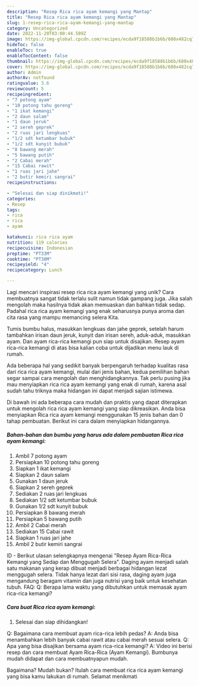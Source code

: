 ```yaml
---
description: "Resep Rica rica ayam kemangi yang Mantap"
title: "Resep Rica rica ayam kemangi yang Mantap"
slug: 1-resep-rica-rica-ayam-kemangi-yang-mantap
category: Uncategorized
date: 2022-11-20T03:00:44.509Z
image: https://img-global.cpcdn.com/recipes/ecda9f18588b1b6b/680x482cq70/rica-rica-ayam-kemangi-foto-resep-utama.jpg
hideToc: false
enableToc: true
enableTocContent: false
thumbnail: https://img-global.cpcdn.com/recipes/ecda9f18588b1b6b/680x482cq70/rica-rica-ayam-kemangi-foto-resep-utama.jpg
cover: https://img-global.cpcdn.com/recipes/ecda9f18588b1b6b/680x482cq70/rica-rica-ayam-kemangi-foto-resep-utama.jpg
author: Admin
authorAv: notfound
ratingvalue: 3.6
reviewcount: 5
recipeingredient:
- "7 potong ayam"
- "10 potong tahu goreng"
- "1 ikat kemangi"
- "2 daun salam"
- "1 daun jeruk"
- "2 sereh geprek"
- "2 ruas jari lengkuas"
- "1/2 sdt ketumbar bubuk"
- "1/2 sdt kunyit bubuk"
- "8 bawang merah"
- "5 bawang putih"
- "2 Cabai merah"
- "15 Cabai rawit"
- "1 ruas jari jahe"
- "2 butir kemiri sangrai"
recipeinstructions:

- "Selesai dan siap dinikmati!"
categories:
- Resep
tags:
- rica
- rica
- ayam

katakunci: rica rica ayam 
nutrition: 119 calories
recipecuisine: Indonesian
preptime: "PT33M"
cooktime: "PT30M"
recipeyield: "4"
recipecategory: Lunch

---
```





Lagi mencari inspirasi resep rica rica ayam kemangi yang unik? Cara membuatnya sangat tidak terlalu sulit namun tidak gampang juga. Jika salah mengolah maka hasilnya tidak akan memuaskan dan bahkan tidak sedap. Padahal rica rica ayam kemangi yang enak seharusnya punya aroma dan cita rasa yang mampu memancing selera Kita.





Tumis bumbu halus, masukkan lengkuas dan jahe geprek, setelah harum tambahkan irisan daun jeruk, kunyit dan irisan sereh, aduk-aduk, masukkan ayam. Dan ayam rica-rica kemangi pun siap untuk disajikan. Resep ayam rica-rica kemangi di atas bisa kalian coba untuk dijadikan menu lauk di rumah.

Ada beberapa hal yang sedikit banyak berpengaruh terhadap kualitas rasa dari rica rica ayam kemangi, mulai dari jenis bahan, kedua pemilihan bahan segar sampai cara mengolah dan menghidangkannya. Tak perlu pusing jika mau menyiapkan rica rica ayam kemangi yang enak di rumah, karena asal sudah tahu triknya maka hidangan ini dapat menjadi sajian istimewa.






Di bawah ini ada beberapa cara mudah dan praktis yang dapat diterapkan untuk mengolah rica rica ayam kemangi yang siap dikreasikan. Anda bisa menyiapkan Rica rica ayam kemangi menggunakan 15 jenis bahan dan 0 tahap pembuatan. Berikut ini cara dalam menyiapkan hidangannya.

<!--inarticleads1-->

##### Bahan-bahan dan bumbu yang harus ada dalam pembuatan Rica rica ayam kemangi:

1. Ambil 7 potong ayam
1. Persiapkan 10 potong tahu goreng
1. Siapkan 1 ikat kemangi
1. Siapkan 2 daun salam
1. Gunakan 1 daun jeruk
1. Siapkan 2 sereh geprek
1. Sediakan 2 ruas jari lengkuas
1. Sediakan 1/2 sdt ketumbar bubuk
1. Gunakan 1/2 sdt kunyit bubuk
1. Persiapkan 8 bawang merah
1. Persiapkan 5 bawang putih
1. Ambil 2 Cabai merah
1. Sediakan 15 Cabai rawit
1. Siapkan 1 ruas jari jahe
1. Ambil 2 butir kemiri sangrai


ID - Berikut ulasan selengkapnya mengenai &#34;Resep Ayam Rica-Rica Kemangi yang Sedap dan Menggugah Selera&#34;. Daging ayam menjadi salah satu makanan yang kerap dibuat menjadi berbagai hidangan lezat menggugah selera. Tidak hanya lezat dari sisi rasa, daging ayam juga mengandung beragam vitamin dan juga nutrisi yang baik untuk kesehatan tubuh. FAQ: Q: Berapa lama waktu yang dibutuhkan untuk memasak ayam rica-rica kemangi? 

<!--inarticleads2-->

##### Cara buat Rica rica ayam kemangi:


1. Selesai dan siap dihidangkan!

Q: Bagaimana cara membuat ayam rica-rica lebih pedas? A: Anda bisa menambahkan lebih banyak cabai rawit atau cabai merah sesuai selera. Q: Apa yang bisa disajikan bersama ayam rica-rica kemangi? A: Video ini berisi resep dan cara membuat Ayam Rica-Rica (Ayam Kemangi). Bumbunya mudah didapat dan cara membuatnyapun mudah. 

Bagaimana? Mudah bukan? Itulah cara membuat rica rica ayam kemangi yang bisa kamu lakukan di rumah. Selamat menikmati
